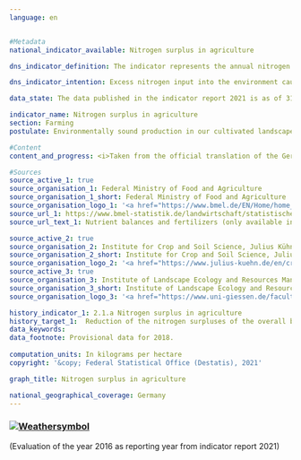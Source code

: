 ```yaml
---
language: en    


#Metadata    
national_indicator_available: Nitrogen surplus in agriculture    

dns_indicator_definition: The indicator represents the annual nitrogen surplus for the agriculture sector, calculated as nitrogen input minus removal of nitrogen and expressed in kilograms per hectare of utilised agricultural area.    

dns_indicator_intention: Excess nitrogen input into the environment causes pollution of groundwater and surface water, the oversupply of nutrients (eutrophication) in inland waters, seas and terrestrial ecosystems, and the formation of greenhouse gases and acidifying air pollutants with adverse consequences for the climate, biodiversity and landscape quality. Overall nitrogen surpluses for Germany to be reduced to 70 kilograms per hectare of utilised agricultural land in the annual average from 2028 to 2032.    

data_state: The data published in the indicator report 2021 is as of 31.12.2020. The data shown on the DNS-Online-Platform is updated regularly, so that more current data may be available online than published in the indicator report 2021.    

indicator_name: Nitrogen surplus in agriculture    
section: Farming    
postulate: Environmentally sound production in our cultivated landscapes    

#Content    
content_and_progress: <i>Taken from the official translation of the German Sustainable Development Strategy</i><br><br>The calculation of the indicator takes account of nitrogen input resulting from fertilisers, from biological fixation, from atmospheric deposition, from seeds and plants and from animal feed. Nitrogen removal takes place through plant and animal market products. The surplus nitrogen may escape in gaseous form into the atmosphere, be enriched in the soil or leach into groundwater. In this way it can ultimately find its way into rivers or other ecosystems too. Here, the nitrogen surplus in agriculture has a direct effect on the trend in indicators 6.1.b (Nitrate in groundwater), 14.1.a (Nitrogen input via the inflows into the North and Baltic Seas) and 15.2 (Eutrophication of ecosystems) In the case of indicator 3.2.a (Emissions of air pollutants), nitrogen is released into the atmosphere as a result of agriculture impacts on the formation of nitrogen dioxides and ammonia.<br><br>The indicator is calculated by the Institute for Crop and Soil Science at the Julius Kühn Institute and the Institute of Landscape Ecology and Resources Management at the University of Giessen. <br><br>For 2018, fertilisers were found to be the main source of nitrogen input, accounting for 54.5% (94&nbsp;kg nitrogen per hectare) in the overall nitrogen balance. Other important sources of nitrogen input were animal feed, with 34.1% (59&nbsp;kg/ha), biological fixation, with 7.6% (13&nbsp;kg/ha) and non-agricultural emissions, with 1.8% (3&nbsp;kg/ha). The calculation of the indicator is based on a five-year moving average, the mean value being obtained from five reference years. The five-year moving average provides the value for the middle year of the five reference years. The figure thus takes account of year-to-year fluctuations caused by meteorological and market conditions which are beyond the control of farms. The indicator gives no information on the regional distribution of nitrogen surpluses. For the years 2016 and 2017 various input data were retrospectively updated. The calculation method was also revised, and some coefficients were updated. This has given rise to divergences from the indicator values shown in the previous publication.<br><br>In the period from 1992 to 2016, the moving five-year average nitrogen surplus fell by 19.9% from 116.6 to 93.3 kilograms per hectare/year. The reductions in the nitrogen surplus, however, are largely due to developments from the start of the time series until 2011. Since then the nitrogen surplus has stagnated, and it now remains at the 2011 level of 93&nbsp;kg/ha. If the current trend continues, the aim of a reduction to an annual average of 70 kilograms per hectare of utilised agricultural area by the reference period 2028-2032 will not be achievable. The significant reduction of the nitrogen surplus at the start of the 1990s resulted from reduced use of fertilisers and falling livestock numbers in the new Länder. The comparatively meagre decline over the remainder of the time series stemmed from a slight decline in the use of mineral fertilisers and higher crop yields resulting from technical progress in plant production and cultivation, reflected in more efficient nitrogen usage and in the range of crop varieties. The same period has seen increases in the area given over to high-yield crops, such as maize and wheat, and improvements in feed conversion efficiency in livestock farming.    

#Sources    
source_active_1: true
source_organisation_1: Federal Ministry of Food and Agriculture
source_organisation_1_short: Federal Ministry of Food and Agriculture
source_organisation_logo_1: '<a href="https://www.bmel.de/EN/Home/home_node.html"><img src="https://g205sdgs.github.io/sdg-indicators/public/LogosEn/bmel.png" alt=" Federal Ministry of Food and Agriculture" title="Click here to visit the homepage of the organization" style="border: transparent"/></a>'
source_url_1: https://www.bmel-statistik.de/landwirtschaft/statistischer-monatsbericht-des-bmel-kapitel-a-landwirtschaft/                        
source_url_text_1: Nutrient balances and fertilizers (only available in German)                        

source_active_2: true
source_organisation_2: Institute for Crop and Soil Science, Julius Kühn Institute
source_organisation_2_short: Institute for Crop and Soil Science, Julius Kühn Institute
source_organisation_logo_2: '<a href="https://www.julius-kuehn.de/en/crop-and-soil-science/"><img src="https://g205sdgs.github.io/sdg-indicators/public/LogosEn/jki.png" alt=" Institute for Crop and Soil Science, Julius Kühn Institute" title="Click here to visit the homepage of the organization" style="border: transparent"/></a>'
source_active_3: true
source_organisation_3: Institute of Landscape Ecology and Resources Management, Justus Liebig University of Giessen
source_organisation_3_short: Institute of Landscape Ecology and Resources Management, Justus Liebig University of Giessen
source_organisation_logo_3: '<a href="https://www.uni-giessen.de/faculties/f09/institutes/landscape?set_language=en"><img src="https://g205sdgs.github.io/sdg-indicators/public/LogosEn/ug.png" alt=" Institute of Landscape Ecology and Resources Management, Justus Liebig University of Giessen" title="Click here to visit the homepage of the organization" style="border: transparent"/></a>'    

history_indicator_1: 2.1.a Nitrogen surplus in agriculture                    
history_target_1:  Reduction of the nitrogen surpluses of the overall balance for Germany to 70 kilo-grams per hectare of utilised agricultural area on an annual average between 2028 and 2032    
data_keywords:    
data_footnote: Provisional data for 2018.    
    
computation_units: In kilograms per hectare    
copyright: '&copy; Federal Statistical Office (Destatis), 2021'    

graph_title: Nitrogen surplus in agriculture    

national_geographical_coverage: Germany    
---    
```

<div>
  <div class="my-header">
    <h3>
      <a href="https://sustainabledevelopment-deutschland.github.io/en/status/"><img src="https://g205sdgs.github.io/sdg-indicators/public/Wettersymbole/Blitz.png" title="The indicator is not moving in the right direction so that the gap to the target value is widening" alt="Weathersymbol" />
      </a>
    </h3>
  </div>
  <div class="my-header-note">
    <span> (Evaluation of the year 2016 as reporting year from indicator report 2021)</span>
  </div>
</div>